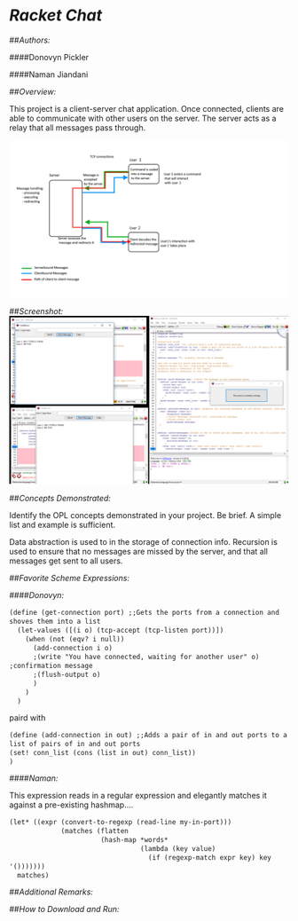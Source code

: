 # *Racket Chat* 
<!-- This is a template for using your repo's README.md as your project web page. I recommend you copy and paste into your README file. Delete this line and the one above it, customize everything else. Make it look good!
-->
##*Authors:*

####Donovyn Pickler

####Naman Jiandani


##*Overview:*

<!-- A brief description of the project is given here. The description is 1 to 3 sentences long. Be concise and clear.-->

This project is a client-server chat application. Once connected, clients are able to communicate with other users on the server.  The server acts as a relay that all messages pass through.

![There should be a diagram here](https://github.com/oplS16projects/Donovyn_Naman_MultiUserDungeon/blob/master/updated%20racket%20diagram.png?raw=true "Architecture Diagram")


##*Screenshot:*
![There should be a screenshot here here](https://github.com/oplS16projects/Donovyn_Naman_MultiUserDungeon/blob/master/Screenshot.png?raw=true "It actually works!")

##*Concepts Demonstrated:*

Identify the OPL concepts demonstrated in your project. Be brief. A simple list and example is sufficient.

Data abstraction is used to in the storage of connection info.
Recursion is used to ensure that no messages are missed by the server, and that all messages get sent to all users.

<!-- examples
Data abstraction is used to provide access to the elements of the RSS feed.
The objects in the OpenGL world are represented with recursive data structures.
Symbolic language processing techniques are used in the parser.
External Technology and Libraries

Briefly describe the existing technology you utilized, and how you used it. Provide a link to that technology(ies).
-->

##*Favorite Scheme Expressions:*

<!-- Each team member should identify a favorite expression or procedure, written by them, and explain what it does. Why is it your favorite? What OPL philosophy does it embody? Remember code looks something like this: 

(map (lambda (x) (foldr compose functions)) data)
-->

####*Donovyn:*
```racket 
(define (get-connection port) ;;Gets the ports from a connection and shoves them into a list
  (let-values ([(i o) (tcp-accept (tcp-listen port))])
    (when (not (eqv? i null))
      (add-connection i o)
      ;(write "You have connected, waiting for another user" o) ;confirmation message
      ;(flush-output o)
      )
    )
  )
  ```
  
  paird with
  
  ```racket
  (define (add-connection in out) ;;Adds a pair of in and out ports to a list of pairs of in and out ports
  (set! conn_list (cons (list in out) conn_list))
  )
```

####*Naman:*

This expression reads in a regular expression and elegantly matches it against a pre-existing hashmap....
```racket
(let* ((expr (convert-to-regexp (read-line my-in-port)))
             (matches (flatten
                       (hash-map *words*
                                 (lambda (key value)
                                   (if (regexp-match expr key) key '()))))))
  matches)
  ```
  
##*Additional Remarks:*


<!-- Anything else you want to say in your report. Can rename or remove this section.  -->

##*How to Download and Run:*
<!-- You may want to link to your latest release for easy downloading by people (such as Mark).

Include what file to run, what to do with that file, how to interact with the app when its running, etc.


-->
